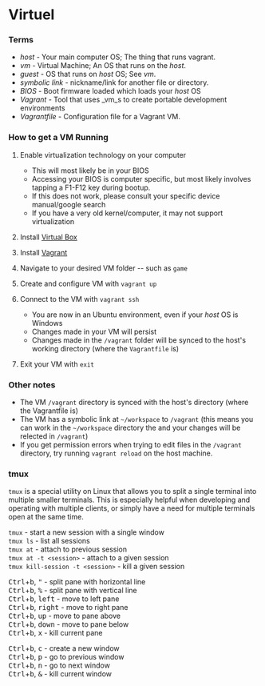 # Virtuel

### Terms
- _host_ - Your main computer OS; The thing that runs vagrant.
- _vm_ - Virtual Machine; An OS that runs on the _host_. 
- _guest_ - OS that runs on _host_ OS; See _vm_.
- _symbolic link_ - nickname/link for another file or directory.
- _BIOS_ - Boot firmware loaded which loads your _host_ OS
- _Vagrant_ - Tool that uses _vm_s to create portable development environments
- _Vagrantfile_ - Configuration file for a Vagrant VM. 


### How to get a VM Running
1) Enable virtualization technology on your computer
    - This will most likely be in your BIOS
    - Accessing your BIOS is computer specific, but most likely involves tapping a F1-F12 key during bootup.
    - If this does not work, please consult your specific device manual/google search
    - If you have a very old kernel/computer, it may not support virtualization
2) Install [Virtual Box](https://www.virtualbox.org/wiki/Downloads)
3) Install [Vagrant](https://www.vagrantup.com/docs/installation/)

4) Navigate to your desired VM folder -- such as `game`
5) Create and configure VM with `vagrant up`
6) Connect to the VM with `vagrant ssh`
    - You are now in an Ubuntu environment, even if your _host_ OS is Windows
    - Changes made in your VM will persist
    - Changes made in the `/vagrant` folder will be synced to the host's working directory (where the `Vagrantfile` is)
6) Exit your VM with `exit`

### Other notes
- The VM `/vagrant` directory is synced with the host's directory (where the Vagrantfile is)
- The VM has a symbolic link at `~/workspace` to `/vagrant` (this means you can work in the `~/workspace` directory the and your changes will be relected in `/vagrant`)
- If you get permission errors when trying to edit files in the `/vagrant` directory, try running `vagrant reload` on the host machine.

### tmux
`tmux` is a special utility on Linux that allows you to split a single terminal into multiple smaller terminals. This is especially helpful when developing and operating with multiple clients, or simply have a need for multiple terminals open at the same time.

`tmux` - start a new session with a single window   
`tmux ls` - list all sessions  
`tmux at` - attach to previous session  
`tmux at -t <session>` - attach to a given session  
`tmux kill-session -t <session>` - kill a given session  


<kbd>Ctrl</kbd>+<kbd>b</kbd>, <kbd>"</kbd> - split pane with horizontal line  
<kbd>Ctrl</kbd>+<kbd>b</kbd>, <kbd>%</kbd> - split pane with vertical line  
<kbd>Ctrl</kbd>+<kbd>b</kbd>, <kbd>left</kbd> - move to left pane  
<kbd>Ctrl</kbd>+<kbd>b</kbd>, <kbd>right</kbd> - move to right pane  
<kbd>Ctrl</kbd>+<kbd>b</kbd>, <kbd>up</kbd> - move to pane above  
<kbd>Ctrl</kbd>+<kbd>b</kbd>, <kbd>down</kbd> - move to pane below  
<kbd>Ctrl</kbd>+<kbd>b</kbd>, <kbd>x</kbd> - kill current pane  

<kbd>Ctrl</kbd>+<kbd>b</kbd>, <kbd>c</kbd> - create a new window  
<kbd>Ctrl</kbd>+<kbd>b</kbd>, <kbd>p</kbd> - go to previous window  
<kbd>Ctrl</kbd>+<kbd>b</kbd>, <kbd>n</kbd> - go to next window  
<kbd>Ctrl</kbd>+<kbd>b</kbd>, <kbd>&</kbd> - kill current window        